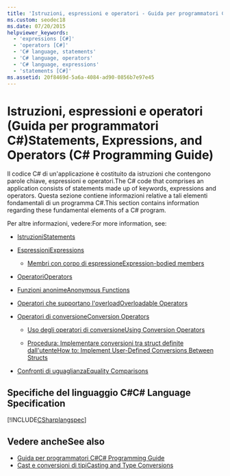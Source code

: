 ```yaml
---
title: 'Istruzioni, espressioni e operatori - Guida per programmatori C#'
ms.custom: seodec18
ms.date: 07/20/2015
helpviewer_keywords:
  - 'expressions [C#]'
  - 'operators [C#]'
  - 'C# language, statements'
  - 'C# language, operators'
  - 'C# language, expressions'
  - 'statements [C#]'
ms.assetid: 20f8469d-5a6a-4084-ad90-0856b7e97e45
---
```

# <a name="statements-expressions-and-operators-c-programming-guide"></a><span data-ttu-id="434ca-102">Istruzioni, espressioni e operatori (Guida per programmatori C#)</span><span class="sxs-lookup"><span data-stu-id="434ca-102">Statements, Expressions, and Operators (C# Programming Guide)</span></span>
<span data-ttu-id="434ca-103">Il codice C# di un'applicazione è costituito da istruzioni che contengono parole chiave, espressioni e operatori.</span><span class="sxs-lookup"><span data-stu-id="434ca-103">The C# code that comprises an application consists of statements made up of keywords, expressions and operators.</span></span> <span data-ttu-id="434ca-104">Questa sezione contiene informazioni relative a tali elementi fondamentali di un programma C#.</span><span class="sxs-lookup"><span data-stu-id="434ca-104">This section contains information regarding these fundamental elements of a C# program.</span></span>  
  
 <span data-ttu-id="434ca-105">Per altre informazioni, vedere:</span><span class="sxs-lookup"><span data-stu-id="434ca-105">For more information, see:</span></span>  
  
-   [<span data-ttu-id="434ca-106">Istruzioni</span><span class="sxs-lookup"><span data-stu-id="434ca-106">Statements</span></span>](statements.md)  
  
-   [<span data-ttu-id="434ca-107">Espressioni</span><span class="sxs-lookup"><span data-stu-id="434ca-107">Expressions</span></span>](expressions.md)  
  
    -   [<span data-ttu-id="434ca-108">Membri con corpo di espressione</span><span class="sxs-lookup"><span data-stu-id="434ca-108">Expression-bodied members</span></span>](expression-bodied-members.md)
 
-   [<span data-ttu-id="434ca-109">Operatori</span><span class="sxs-lookup"><span data-stu-id="434ca-109">Operators</span></span>](operators.md)  
  
-   [<span data-ttu-id="434ca-110">Funzioni anonime</span><span class="sxs-lookup"><span data-stu-id="434ca-110">Anonymous Functions</span></span>](anonymous-functions.md)  
  
-   [<span data-ttu-id="434ca-111">Operatori che supportano l'overload</span><span class="sxs-lookup"><span data-stu-id="434ca-111">Overloadable Operators</span></span>](overloadable-operators.md)  
  
-   [<span data-ttu-id="434ca-112">Operatori di conversione</span><span class="sxs-lookup"><span data-stu-id="434ca-112">Conversion Operators</span></span>](conversion-operators.md)  
  
    -   [<span data-ttu-id="434ca-113">Uso degli operatori di conversione</span><span class="sxs-lookup"><span data-stu-id="434ca-113">Using Conversion Operators</span></span>](using-conversion-operators.md)  
  
    -   [<span data-ttu-id="434ca-114">Procedura: Implementare conversioni tra struct definite dall'utente</span><span class="sxs-lookup"><span data-stu-id="434ca-114">How to: Implement User-Defined Conversions Between Structs</span></span>](how-to-implement-user-defined-conversions-between-structs.md)  
  
-   [<span data-ttu-id="434ca-115">Confronti di uguaglianza</span><span class="sxs-lookup"><span data-stu-id="434ca-115">Equality Comparisons</span></span>](equality-comparisons.md)  
  
## <a name="c-language-specification"></a><span data-ttu-id="434ca-116">Specifiche del linguaggio C#</span><span class="sxs-lookup"><span data-stu-id="434ca-116">C# Language Specification</span></span>  
 [!INCLUDE[CSharplangspec](~/includes/csharplangspec-md.md)]  
  
## <a name="see-also"></a><span data-ttu-id="434ca-117">Vedere anche</span><span class="sxs-lookup"><span data-stu-id="434ca-117">See also</span></span>

- [<span data-ttu-id="434ca-118">Guida per programmatori C#</span><span class="sxs-lookup"><span data-stu-id="434ca-118">C# Programming Guide</span></span>](../../../csharp/programming-guide/index.md)
- [<span data-ttu-id="434ca-119">Cast e conversioni di tipi</span><span class="sxs-lookup"><span data-stu-id="434ca-119">Casting and Type Conversions</span></span>](../../../csharp/programming-guide/types/casting-and-type-conversions.md)
